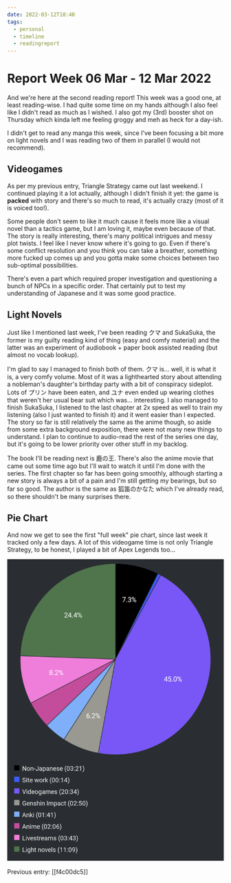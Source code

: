 ```yaml
---
date: 2022-03-12T18:40
tags:
  - personal
  - timeline
  - readingreport
---
```


# Report Week 06 Mar - 12 Mar 2022

And we're here at the second reading report! This week was a good one, at least
reading-wise. I had quite some time on my hands although I also feel like I
didn't read as much as I wished. I also got my (3rd) booster shot on Thursday
which kinda left me feeling groggy and meh as heck for a day-ish.

I didn't get to read any manga this week, since I've been focusing a bit more on
light novels and I was reading two of them in parallel (I would not recommend).

## Videogames

As per my previous entry, Triangle Strategy came out last weekend. I continued
playing it a lot actually, although I didn't finish it yet: the game is
**packed** with story and there's so much to read, it's actually crazy (most of
it is voiced too!).

Some people don't seem to like it much cause it feels more like a visual novel
than a tactics game, but I am loving it, maybe even because of that. The story
is really interesting, there's many political intrigues and messy plot twists. I
feel like I never know where it's going to go. Even if there's some conflict
resolution and you think you can take a breather, something more fucked up comes
up and you gotta make some choices between two sub-optimal possibilities.

There's even a part which required proper investigation and questioning a bunch
of NPCs in a specific order. That certainly put to test my understanding of
Japanese and it was some good practice.

## Light Novels

Just like I mentioned last week, I've been reading クマ and SukaSuka, the former
is my guilty reading kind of thing (easy and comfy material) and the latter was
an experiment of audiobook + paper book assisted reading (but almost no vocab
lookup).

I'm glad to say I managed to finish both of them. クマ is... well, it is what it
is, a very comfy volume. Most of it was a lighthearted story about attending a
nobleman's daughter's birthday party with a bit of conspiracy sideplot. Lots of
プリン have been eaten, and ユナ even ended up wearing clothes that weren't her
usual bear suit which was... interesting. I also managed to finish SukaSuka, I
listened to the last chapter at 2x speed as well to train my listening (also I
just wanted to finish it) and it went easier than I expected. The story so far
is still relatively the same as the anime though, so aside from some extra
background exposition, there were not many new things to understand. I plan to
continue to audio-read the rest of the series one day, but it's going to be
lower priority over other stuff in my backlog.

The book I'll be reading next is 鹿の王. There's also the anime movie that came
out some time ago but I'll wait to watch it until I'm done with the series. The
first chapter so far has been going smoothly, although starting a new story is
always a bit of a pain and I'm still getting my bearings, but so far so good.
The author is the same as 狐笛のかなた which I've already read, so there
shouldn't be many surprises there.

## Pie Chart

And now we get to see the first "full week" pie chart, since last week it
tracked only a few days. A lot of this videogame time is not only Triangle
Strategy, to be honest, I played a bit of Apex Legends too...

![Report](./static/reports/2022-03-12.png)

Previous entry: [[f4c00dc5]]

